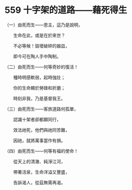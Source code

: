 # 559 十字架的道路——藉死得生

（一）由死而生——恩主，這乃是說明，

　　生命在此，或是在於來世？

　　不必等候！毀壞破碎的器皿，

　　即今可在陶人手中陶制。

（二）由死而生——何等奇妙的復活！

　　種時明感軟弱，起時強壯；

　　你的生命顯於勞碌和折磨；

　　時刻非我，乃是基督我王。

（三）由死而生——客旅道路何孤單，

　　認識十架者卻都願同行，

　　效法祂死，他們與祂同苦難，

　　因祂，就將萬事當作有損。

（四）由死而生——何等有福的使命！

　　從天上的清澈、純淨江河，

　　帶著活泉，生命洋溢又豐盛，

　　告訴渴人，從茲無需再渴。

